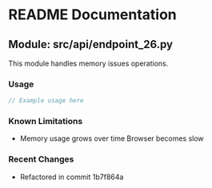 # README Documentation

## Module: src/api/endpoint_26.py

This module handles memory issues operations.

### Usage

```javascript
// Example usage here
```

### Known Limitations

- Memory usage grows over time Browser becomes slow

### Recent Changes

- Refactored in commit 1b7f864a
